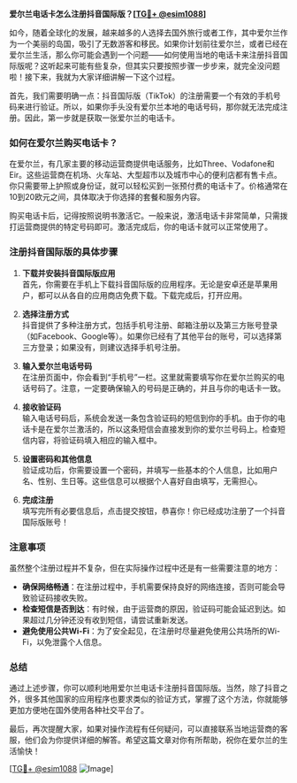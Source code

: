 **爱尔兰电话卡怎么注册抖音国际版？[[TG💪+ @esim1088](https://t.me/s/esim1088)]**

如今，随着全球化的发展，越来越多的人选择去国外旅行或者工作，其中爱尔兰作为一个美丽的岛国，吸引了无数游客和移民。如果你计划前往爱尔兰，或者已经在爱尔兰生活，那么你可能会遇到一个问题——如何使用当地的电话卡来注册抖音国际版呢？这听起来可能有些复杂，但其实只要按照步骤一步步来，就完全没问题啦！接下来，我就为大家详细讲解一下这个过程。

首先，我们需要明确一点：抖音国际版（TikTok）的注册需要一个有效的手机号码来进行验证。所以，如果你手头没有爱尔兰本地的电话号码，那你就无法完成注册。因此，第一步就是获取一张爱尔兰的电话卡。

### 如何在爱尔兰购买电话卡？

在爱尔兰，有几家主要的移动运营商提供电话服务，比如Three、Vodafone和Eir。这些运营商在机场、火车站、大型超市以及城市中心的便利店都有售卡点。你只需要带上护照或身份证，就可以轻松买到一张预付费的电话卡了。价格通常在10到20欧元之间，具体取决于你选择的套餐和服务内容。

购买电话卡后，记得按照说明书激活它。一般来说，激活电话卡非常简单，只需拨打运营商提供的特定号码即可。激活完成后，你的电话卡就可以正常使用了。

### 注册抖音国际版的具体步骤

1. **下载并安装抖音国际版应用**  
   首先，你需要在手机上下载抖音国际版的应用程序。无论是安卓还是苹果用户，都可以从各自的应用商店免费下载。下载完成后，打开应用。

2. **选择注册方式**  
   抖音提供了多种注册方式，包括手机号注册、邮箱注册以及第三方账号登录（如Facebook、Google等）。如果你已经有了其他平台的账号，可以选择第三方登录；如果没有，则建议选择手机号注册。

3. **输入爱尔兰电话号码**  
   在注册页面中，你会看到“手机号”一栏。这里就需要填写你在爱尔兰购买的电话号码了。注意，一定要确保输入的号码是正确的，并且与你的电话卡一致。

4. **接收验证码**  
   输入电话号码后，系统会发送一条包含验证码的短信到你的手机。由于你的电话卡是在爱尔兰激活的，所以这条短信会直接发到你的爱尔兰号码上。检查短信内容，将验证码填入相应的输入框中。

5. **设置密码和其他信息**  
   验证成功后，你需要设置一个密码，并填写一些基本的个人信息，比如用户名、性别、生日等。这些信息可以根据个人喜好自由填写，无需担心。

6. **完成注册**  
   填写完所有必要信息后，点击提交按钮，恭喜你！你已经成功注册了一个抖音国际版账号！

### 注意事项

虽然整个注册过程并不复杂，但在实际操作过程中还是有一些需要注意的地方：

- **确保网络畅通**：在注册过程中，手机需要保持良好的网络连接，否则可能会导致验证码接收失败。
- **检查短信是否到达**：有时候，由于运营商的原因，验证码可能会延迟到达。如果超过几分钟还没有收到短信，请尝试重新发送。
- **避免使用公共Wi-Fi**：为了安全起见，在注册时尽量避免使用公共场所的Wi-Fi，以免泄露个人信息。

### 总结

通过上述步骤，你可以顺利地用爱尔兰电话卡注册抖音国际版。当然，除了抖音之外，很多其他国家的应用程序也要求类似的验证方式，掌握了这个方法，你就能够更加方便地在国外使用各种社交平台了。

最后，再次提醒大家，如果对操作流程有任何疑问，可以直接联系当地运营商的客服，他们会为你提供详细的解答。希望这篇文章对你有所帮助，祝你在爱尔兰的生活愉快！

[[TG💪+ @esim1088](https://t.me/s/esim1088) ![Image](https://i.postimg.cc/4NQfJmqS/Snipaste-2025-05-13-00-14-12.png)]
